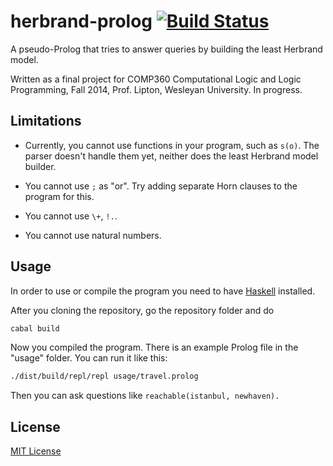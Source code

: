 herbrand-prolog [![Build Status](https://secure.travis-ci.org/joom/herbrand-prolog.svg)](http://travis-ci.org/joom/herbrand-prolog)
=====

A pseudo-Prolog that tries to answer queries by building the least Herbrand model.

Written as a final project for COMP360 Computational Logic and Logic Programming, Fall 2014, Prof. Lipton, Wesleyan University. In progress.

## Limitations

* Currently, you cannot use functions in your program, such as `s(o)`. The parser doesn't handle them yet, neither does the least Herbrand model builder.

* You cannot use `;` as "or". Try adding separate Horn clauses to the program for this.

* You cannot use `\+`, `!.`.

* You cannot use natural numbers.

## Usage

In order to use or compile the program you need to have [Haskell](http://www.haskell.org/) installed.

After you cloning the repository, go the repository folder and do

```bash
cabal build
```

Now you compiled the program. There is an example Prolog file in the "usage" folder. You can run it like this:

```bash
./dist/build/repl/repl usage/travel.prolog
```

Then you can ask questions like `reachable(istanbul, newhaven).`

## License

[MIT License](http://joom.mit-license.org)
